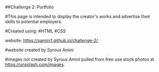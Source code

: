 ##Challenge 2: Portfolio

#This page is intended to display the creator's works and advertise their skills to potential employers.

#Created using:
#HTML
#CSS

website: https://samini1.github.io/challenge-2/

#website created by Syrous Amini

#images not created by Syrous Amini pulled from free use stock photos at https://unsplash.com/images.
